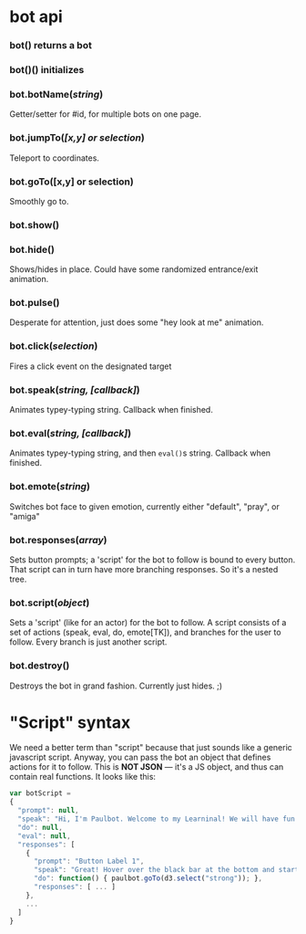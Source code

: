# bot api

### **bot()** returns a bot

### **bot()()** initializes

### bot.**botName**(*string*)

Getter/setter for #id, for multiple bots on one page.

### bot.**jumpTo**(*[x,y] or selection*)

Teleport to coordinates.

### bot.goTo([x,y] or selection)

Smoothly go to.

### bot.**show()**  
### bot.**hide()**  

Shows/hides in place. Could have some randomized entrance/exit animation.

### bot.**pulse()**

Desperate for attention, just does some "hey look at me" animation.

### bot.**click**(*selection*)

Fires a click event on the designated target

### bot.**speak**(*string, [callback]*)

Animates typey-typing string. Callback when finished.

### bot.**eval**(*string, [callback]*)

Animates typey-typing string, and then `eval()`s string. Callback when finished.

### bot.**emote**(*string*)

Switches bot face to given emotion, currently either "default", "pray", or "amiga"

### bot.**responses**(*array*)

Sets button prompts; a 'script' for the bot to follow is bound to every button. That script can in turn have more branching responses. So it's a nested tree.

### bot.**script**(*object*)

Sets a 'script' (like for an actor) for the bot to follow. A script consists of a set of actions (speak, eval, do, emote[TK]), and branches for the user to follow. Every branch is just another script.

### bot.**destroy**()

Destroys the bot in grand fashion. Currently just hides. ;)

# "Script" syntax

We need a better term than "script" because that just sounds like a generic javascript script. Anyway, you can pass the bot an object that defines actions for it to follow. This is **NOT JSON** — it's a JS object, and thus can contain real functions. It looks like this:

```javascript
var botScript =
{
  "prompt": null,
  "speak": "Hi, I'm Paulbot. Welcome to my Learninal! We will have fun today.",
  "do": null,
  "eval": null,
  "responses": [
    {
      "prompt": "Button Label 1",
      "speak": "Great! Hover over the black bar at the bottom and start coding.",
      "do": function() { paulbot.goTo(d3.select("strong")); },
      "responses": [ ... ]
    },
    ...
  ]
}
```
